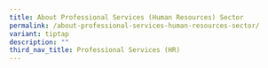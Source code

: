 ```yaml
---
title: About Professional Services (Human Resources) Sector
permalink: /about-professional-services-human-resources-sector/
variant: tiptap
description: ""
third_nav_title: Professional Services (HR)
---
```

